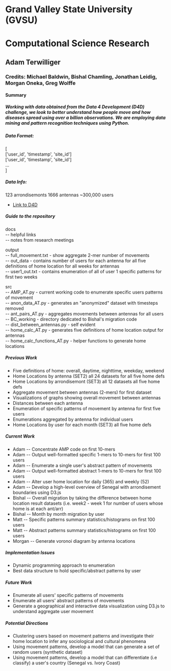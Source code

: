 # Grand Valley State University (GVSU)
# Computational Science Research
## Adam Terwilliger
### Credits: Michael Baldwin, Bishal Chamling, Jonathan Leidig, Morgan Oneka, Greg Wolffe

#### Summary
##### Working with data obtained from the Data 4 Development (D4D) challenge, we look to better understand how people move and how diseases spread using over a billion observations. We are employing data mining and pattern recognition techniques using Python.   

##### Data Format:
[   
    ['user_id', 'timestamp', 'site_id']   
    ['user_id', 'timestamp', 'site_id']    
    ...     
]    

##### Data Info:
123 arrondisemonts
1666 antennas
~300,000 users

- [Link to D4D](http://www.d4d.orange.com/)

##### Guide to the repository
docs   
	 -- helpful links  
	 -- notes from research meetings  

output    
	   -- full_movement.txt - show aggregate 2-mer number of movements   
	   -- out_data - contains number of users for each antenna for all five definitions of home location for all weeks for antennas  
	   -- user1_out.txt - contains enumeration of all of user 1 specific patterns for first two weeks  
  

src    
	-- AMP_AT.py - current working code to enumerate specific users patterns of movement  
	-- anon_data_AT.py - generates an "anonymized" dataset with timesteps removed   
	-- ant_pairs_AT.py - aggregates movements between antennas for all users   
	-- BC_working - directory dedicated to Bishal's migration code   
	-- dist_between_antennas.py - self evident   
	-- home_calc_AT.py - generates five definitions of home location output for antennas   
	-- home_calc_functions_AT.py - helper functions to generate home locations    

##### Previous Work
* Five definitions of home: overall, daytime, nighttime, weekday, weekend
* Home Locations by antenna (SET2) all 24 datasets for all five home defs
* Home Locations by arrondisemont (SET3) all 12 datasets all five home defs
* Aggregate movement between antennas (2-mers) for first dataset
* Visualizations of graphs showing overall movement between antennas
* Distances between each antenna
* Enumeration of specific patterns of movement by antenna for first five users
* Enumerations aggregated by antenna for individual users
* Home Locations by user for each month (SET3) all five home defs

##### Current Work
* Adam -- Concentrate AMP code on first 10-mers
* Adam -- Output well-formatted specific 1-mers to 10-mers for first 100 users
* Adam -- Enumerate a single user's abstract pattern of movements
* Adam -- Output well-formatted abstract 1-mers to 10-mers for first 100 users
* Adam -- Alter user home location for daily (365) and weekly (52)
* Adam -- Develop a high-level overview of Senegal with arrondisement boundaries using D3.js 
* Bishal -- Overall migration by taking the difference between home location result datasets (i.e. week2 - week 1 for number of users whose home is at each ant/arr)
* Bishal -- Month by month migration by user
* Matt -- Specific patterns summary statistics/histograms on first 100 users
* Matt -- Abstract patterns summary statistics/histograms on first 100 users
* Morgan -- Generate voronoi diagram by antenna locations 

##### Implementation Issues
* Dynamic programming approach to enumeration
* Best data structure to hold specific/abstract patterns by user

##### Future Work
* Enumerate all users' specific patterns of movements
* Enumerate all users' abstract patterns of movements
* Generate a geographical and interactive data visualization using D3.js to understand aggregate user movement

##### Potential Directions
* Clustering users based on movement patterns and investigate their home location to infer any sociological and cultural phenomena
* Using movement patterns, develop a model that can generate a set of random users (synthetic dataset)
* Using movement patterns, develop a model that can differentiate (i.e classify) a user's country (Senegal vs. Ivory Coast)

